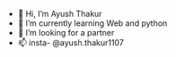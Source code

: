 - 👋 Hi, I’m Ayush Thakur 
- 🌱 I’m currently learning Web and python 
- 💞️ I’m looking for a partner 
- 📫 insta- @ayush.thakur1107
